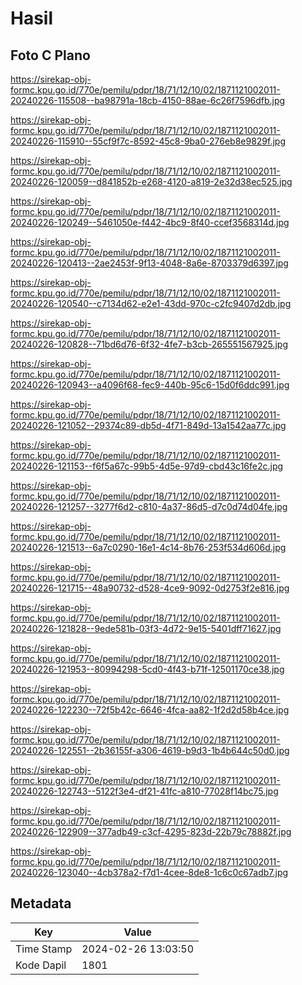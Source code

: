 # Hasil

## Foto C Plano

https://sirekap-obj-formc.kpu.go.id/770e/pemilu/pdpr/18/71/12/10/02/1871121002011-20240226-115508--ba98791a-18cb-4150-88ae-6c26f7596dfb.jpg

https://sirekap-obj-formc.kpu.go.id/770e/pemilu/pdpr/18/71/12/10/02/1871121002011-20240226-115910--55cf9f7c-8592-45c8-9ba0-276eb8e9829f.jpg

https://sirekap-obj-formc.kpu.go.id/770e/pemilu/pdpr/18/71/12/10/02/1871121002011-20240226-120059--d841852b-e268-4120-a819-2e32d38ec525.jpg

https://sirekap-obj-formc.kpu.go.id/770e/pemilu/pdpr/18/71/12/10/02/1871121002011-20240226-120249--5461050e-f442-4bc9-8f40-ccef3568314d.jpg

https://sirekap-obj-formc.kpu.go.id/770e/pemilu/pdpr/18/71/12/10/02/1871121002011-20240226-120413--2ae2453f-9f13-4048-8a6e-8703379d6397.jpg

https://sirekap-obj-formc.kpu.go.id/770e/pemilu/pdpr/18/71/12/10/02/1871121002011-20240226-120540--c7134d62-e2e1-43dd-970c-c2fc9407d2db.jpg

https://sirekap-obj-formc.kpu.go.id/770e/pemilu/pdpr/18/71/12/10/02/1871121002011-20240226-120828--71bd6d76-6f32-4fe7-b3cb-265551567925.jpg

https://sirekap-obj-formc.kpu.go.id/770e/pemilu/pdpr/18/71/12/10/02/1871121002011-20240226-120943--a4096f68-fec9-440b-95c6-15d0f6ddc991.jpg

https://sirekap-obj-formc.kpu.go.id/770e/pemilu/pdpr/18/71/12/10/02/1871121002011-20240226-121052--29374c89-db5d-4f71-849d-13a1542aa77c.jpg

https://sirekap-obj-formc.kpu.go.id/770e/pemilu/pdpr/18/71/12/10/02/1871121002011-20240226-121153--f6f5a67c-99b5-4d5e-97d9-cbd43c16fe2c.jpg

https://sirekap-obj-formc.kpu.go.id/770e/pemilu/pdpr/18/71/12/10/02/1871121002011-20240226-121257--3277f6d2-c810-4a37-86d5-d7c0d74d04fe.jpg

https://sirekap-obj-formc.kpu.go.id/770e/pemilu/pdpr/18/71/12/10/02/1871121002011-20240226-121513--6a7c0290-16e1-4c14-8b76-253f534d606d.jpg

https://sirekap-obj-formc.kpu.go.id/770e/pemilu/pdpr/18/71/12/10/02/1871121002011-20240226-121715--48a90732-d528-4ce9-9092-0d2753f2e816.jpg

https://sirekap-obj-formc.kpu.go.id/770e/pemilu/pdpr/18/71/12/10/02/1871121002011-20240226-121828--9ede581b-03f3-4d72-9e15-5401dff71627.jpg

https://sirekap-obj-formc.kpu.go.id/770e/pemilu/pdpr/18/71/12/10/02/1871121002011-20240226-121953--80994298-5cd0-4f43-b71f-12501170ce38.jpg

https://sirekap-obj-formc.kpu.go.id/770e/pemilu/pdpr/18/71/12/10/02/1871121002011-20240226-122230--72f5b42c-6646-4fca-aa82-1f2d2d58b4ce.jpg

https://sirekap-obj-formc.kpu.go.id/770e/pemilu/pdpr/18/71/12/10/02/1871121002011-20240226-122551--2b36155f-a306-4619-b9d3-1b4b644c50d0.jpg

https://sirekap-obj-formc.kpu.go.id/770e/pemilu/pdpr/18/71/12/10/02/1871121002011-20240226-122743--5122f3e4-df21-41fc-a810-77028f14bc75.jpg

https://sirekap-obj-formc.kpu.go.id/770e/pemilu/pdpr/18/71/12/10/02/1871121002011-20240226-122909--377adb49-c3cf-4295-823d-22b79c78882f.jpg

https://sirekap-obj-formc.kpu.go.id/770e/pemilu/pdpr/18/71/12/10/02/1871121002011-20240226-123040--4cb378a2-f7d1-4cee-8de8-1c6c0c67adb7.jpg


## Metadata

| Key        | Value               |
| ---------- | ------------------- |
| Time Stamp | 2024-02-26 13:03:50 |
| Kode Dapil | 1801                |



